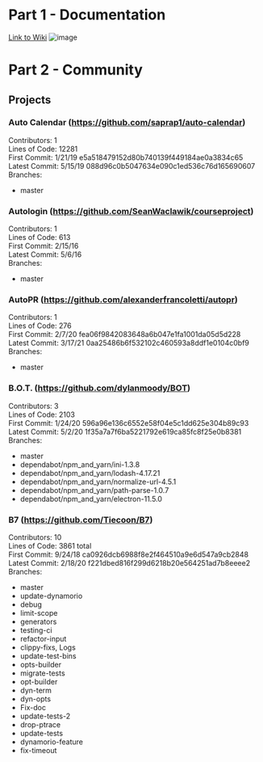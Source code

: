 # Part 1 - Documentation
[Link to Wiki](https://github.com/phama2/oss-repo-template/wiki/Project-Ideas)
![image](https://user-images.githubusercontent.com/70230763/151592862-c225bb14-e768-4adf-b925-e82cdd8376c2.png)
# Part 2 - Community
## Projects
### Auto Calendar (https://github.com/saprap1/auto-calendar)
Contributors: 1 \
Lines of Code: 12281 \
First Commit: 1/21/19 e5a518479152d80b740139f449184ae0a3834c65 \
Latest Commit: 5/15/19 088d96c0b5047634e090c1ed536c76d165690607 \
Branches:
* master
### Autologin (https://github.com/SeanWaclawik/courseproject)
Contributors: 1 \
Lines of Code: 613 \
First Commit: 2/15/16 \
Latest Commit: 5/6/16 \
Branches:
* master
### AutoPR (https://github.com/alexanderfrancoletti/autopr)
Contributors: 1 \
Lines of Code: 276 \
First Commit: 2/7/20 fea06f9842083648a6b047e1fa1001da05d5d228 \
Latest Commit: 3/17/21 0aa25486b6f532102c460593a8ddf1e0104c0bf9 \
Branches:
* master
### B.O.T. (https://github.com/dylanmoody/BOT)
Contributors: 3 \
Lines of Code: 2103 \
First Commit: 1/24/20 596a96e136c6552e58f04e5c1dd625e304b89c93 \
Latest Commit: 5/2/20 1f35a7a7f6ba5221792e619ca85fc8f25e0b8381 \
Branches:
* master
* dependabot/npm_and_yarn/ini-1.3.8
* dependabot/npm_and_yarn/lodash-4.17.21
* dependabot/npm_and_yarn/normalize-url-4.5.1
* dependabot/npm_and_yarn/path-parse-1.0.7
* dependabot/npm_and_yarn/electron-11.5.0
### B7 (https://github.com/Tiecoon/B7)
Contributors: 10 \
Lines of Code: 3861 total \
First Commit: 9/24/18 ca0926dcb6988f8e2f464510a9e6d547a9cb2848 \
Latest Commit: 2/18/20 f221dbed816f299d6218b20e564251ad7b8eeee2 \
Branches: 
* master
* update-dynamorio
* debug
* limit-scope
* generators
* testing-ci
* refactor-input
* clippy-fixs, Logs
* update-test-bins
* opts-builder
* migrate-tests
* opt-builder
* dyn-term
* dyn-opts
* Fix-doc
* update-tests-2
* drop-ptrace
* update-tests
* dynamorio-feature
* fix-timeout

